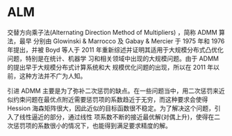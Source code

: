 # ALM

交替方向乘子法(Alternating Direction Method of Multipliers) ，简称 ADMM 算法，最早 分别由 Glowinski & Marrocco 及 Gabay & Mercier 于 1975 年和 1976 年提出，并被 Boyd 等人于 2011 年重新综述并证明其适用于大规模分布式凸优化问题，特别是在统计、机器学 习和相关领域中出现的大规模问题。由于 ADMM 的提出早于大规模分布式计算系统和大 规模优化问题的出现，所以在 2011 年以前，这种方法并不广为人知。

引进 ADMM 主要是为了弥补二次惩罚的缺点。在一些问题当中，用二次惩罚来近似约束问题在最优点附近需要惩罚项的系数趋近于无穷，而这种要求会使得 Hession 海森矩阵很大，因此近似的目标函数很不稳定。为了解决这个问题，引入了线性逼近的部分，通过线性 项系数不断的接近最优解(对偶上升)，使得在二次惩罚项的系数很小的情况下，也能得到满足要求精度的解。